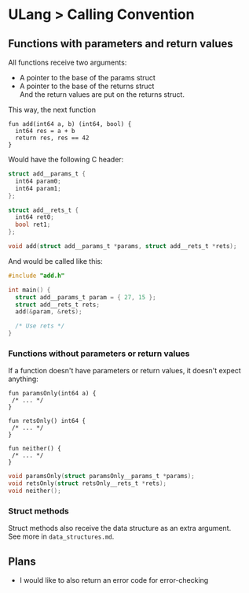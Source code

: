 # ULang > Calling Convention

## Functions with parameters and return values
All functions receive two arguments:
  * A pointer to the base of the params struct  
  * A pointer to the base of the returns struct  
And the return values are put on the returns struct.  

This way, the next function
```ulang
fun add(int64 a, b) (int64, bool) {
  int64 res = a + b
  return res, res == 42
}
```
Would have the following C header:
```c
struct add__params_t {
  int64 param0;
  int64 param1;
};

struct add__rets_t {
  int64 ret0;
  bool ret1;
};

void add(struct add__params_t *params, struct add__rets_t *rets);
```
And would be called like this:
```c
#include "add.h"

int main() {
  struct add__params_t param = { 27, 15 };
  struct add__rets_t rets;
  add(&param, &rets);

  /* Use rets */
}
```

### Functions without parameters or return values
If a function doesn't have parameters or return values, it doesn't expect anything:
```ulang
fun paramsOnly(int64 a) {
 /* ... */
}

fun retsOnly() int64 {
 /* ... */
}

fun neither() {
 /* ... */
}
```

```c
void paramsOnly(struct paramsOnly__params_t *params);
void retsOnly(struct retsOnly__rets_t *rets);
void neither();
```

### Struct methods
Struct methods also receive the data structure as an extra argument.  
See more in `data_structures.md`.  

## Plans
* I would like to also return an error code for error-checking
